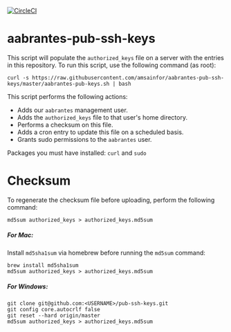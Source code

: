 [![CircleCI](https://circleci.com/gh/amsainfor/aabrantes-pub-ssh-keys.svg?style=svg)](https://circleci.com/gh/amsainfor/aabrantes-pub-ssh-keys)



aabrantes-pub-ssh-keys
======================
This script will populate the `authorized_keys` file on a server with the entries in this repository. To run this script, use the following command (as root):

```
curl -s https://raw.githubusercontent.com/amsainfor/aabrantes-pub-ssh-keys/master/aabrantes-pub-keys.sh | bash
```

This script performs the following actions:

 * Adds our `aabrantes` management user.
 * Adds the `authorized_keys` file to that user's home directory.
 * Performs a checksum on this file.
 * Adds a cron entry to update this file on a scheduled basis.
 * Grants sudo permissions to the `aabrantes` user.



Packages you must have installed: `curl` and `sudo`

Checksum
========

To regenerate the checksum file before uploading, perform the following command:
```
md5sum authorized_keys > authorized_keys.md5sum
```
##### For Mac:
Install `md5sha1sum` via homebrew before running the `md5sum` command:
```
brew install md5sha1sum
md5sum authorized_keys > authorized_keys.md5sum
```

##### For Windows:
```
git clone git@github.com:<USERNAME>/pub-ssh-keys.git
git config core.autocrlf false
git reset --hard origin/master
md5sum authorized_keys > authorized_keys.md5sum
```
